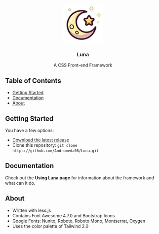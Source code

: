 <p align="center">
    <img src='assets/luna-shadow.png' width='128' height='128'/>
</p>
<h3 align="center">Luna</h3>
<p align="center">
A CSS Front-end Framework
</p>

## Table of Contents
- [Getting Started](#getting-started)
- [Documentation](#documentation)
- [About](#about)
## Getting Started
You have a few options:
- [Download the latest release]()
- Clone this repository: `git clone https://github.com/Andromeda08/Luna.git`

## Documentation
Check out the **Using Luna page** for information about the framework and what can it do.

## About
- Written with less.js
- Contains Font Awesome 4.7.0 and Bootstrap Icons
- Google Fonts: Nunito, Roboto, Roboto Mono, Montserrat, Oxygen
- Uses the color palette of Tailwind 2.0
